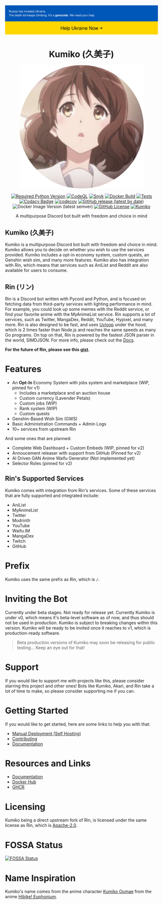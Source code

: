 <div align=center>

[![Stand With Ukraine](https://raw.githubusercontent.com/vshymanskyy/StandWithUkraine/main/banner2-direct.svg)](https://stand-with-ukraine.pp.ua)

# Kumiko (久美子)

![Kumiko](./assets/kumiko-resized-round.svg)

[![Required Python Version](https://img.shields.io/badge/Python-3.8%20|%203.9%20|%203.10%20|%203.11-blue?logo=python&logoColor=white)](https://github.com/No767/Kumiko/blob/dev/pyproject.toml) [![CodeQL](https://github.com/No767/Kumiko/actions/workflows/codeql-analysis.yml/badge.svg?branch=dev)](https://github.com/No767/Kumiko/actions/workflows/codeql-analysis.yml) [![Snyk](https://github.com/No767/Kumiko/actions/workflows/snyk.yml/badge.svg?branch=dev)](https://github.com/No767/Kumiko/actions/workflows/snyk.yml) [![Docker Build](https://github.com/No767/Kumiko/actions/workflows/docker-build.yml/badge.svg)](https://github.com/No767/Kumiko/actions/workflows/docker-build.yml) [![Tests](https://github.com/No767/Kumiko/actions/workflows/tests.yml/badge.svg)](https://github.com/No767/Kumiko/actions/workflows/tests.yml) [![Codacy Badge](https://app.codacy.com/project/badge/Grade/950cd812f1e04f0d813bb0298fdaa225)](https://www.codacy.com/gh/No767/Kumiko/dashboard?utm_source=github.com&amp;utm_medium=referral&amp;utm_content=No767/Kumiko&amp;utm_campaign=Badge_Grade) [![codecov](https://codecov.io/gh/No767/Kumiko/branch/master/graph/badge.svg?token=CwcMp3LIFx)](https://codecov.io/gh/No767/Kumiko) [![GitHub release (latest by date)](https://img.shields.io/github/v/release/No767/Kumiko?display_name=tag&label=Release&logo=github)](https://github.com/No767/Kumiko/releases) ![Docker Image Version (latest semver)](https://img.shields.io/docker/v/no767/kumiko?label=Docker%20Release&logo=docker&logoColor=white&sort=semver) [![GitHub License](https://img.shields.io/github/license/No767/Rin?label=License&logo=github)](https://github.com/No767/Kumiko/blob/dev/LICENSE) [![Kumiko](https://img.shields.io/badge/Kumiko-Oumae-white)](https://hibike-euphonium.fandom.com/wiki/Kumiko_Oumae)

A multipurpose Discord bot built with freedom and choice in mind

<div align=left>

## Kumiko (久美子)

Kumiko is a multipurpose Discord bot built with freedom and choice in mind. Kumiko allows you to decide on whether you wish to use the services provided. Kumiko includes a opt-in economy system, custom quests, an Genshin wish sim, and many more features. Kumiko also has integration with Rin, which means that services such as AniList and Reddit are also available for users to consume. 

## Rin (リン)

Rin is a Discord bot written with Pycord and Python, and is focused on fetching data from third-party services with lighting performance in mind. For example, you could look up some memes with the Reddit service, 
or find your favorite anime with the MyAnimeList service. Rin supports a lot of services, such as Twitter, MangaDex, Reddit, YouTube, Hypixel, and many more. Rin is also designed to be fast, and uses [Uvloop](https://github.com/MagicStack/uvloop) under the 
hood, which is 2 times faster than Node.js and reaches the same speeds as many Go programs. On top on that, Rin is powered by the fastest JSON parser in the world, SIMDJSON. For more info, please check out the [Docs](https://docs.rinbot.live/).

**For the future of Rin, please see this [gist](https://gist.github.com/No767/de27c61dc471ac331a45ea7c2bda62c0).**

# Features

- An **Opt-In** Economy System with jobs system and marketplace (WIP, pinned for v1)
    - Includes a marketplace and an auction house 
    - Custom currency (Lavender Petals)
    - Custom jobs (WIP)
    - Rank system (WIP)
    - Custom quests
- Genshin-Based Wish Sim (GWS)
- Basic Administration Commands + Admin Logs
- 10+ services from upstream Rin

And some ones that are planned:
- Complete Web Dashboard + Custom Embeds (WIP, pinned for v2)
- Annoucement releaser with support from GitHub (Pinned for v2)
- AI Driven GAN Anime Waifu Generator (Not implemented yet)
- Selector Roles (pinned for v2)

## Rin's Supported Services

Kumiko comes with integration from Rin's services. Some of these services that are fully supported and integrated include:

- AniList
- MyAnimeList
- Twitter
- Modrinth
- YouTube
- Waifu.IM
- MangaDex
- Twitch
- GitHub

# Prefix

Kumiko uses the same prefix as Rin, which is `/`.

# Inviting the Bot

Currently under beta stages. Not ready for release yet. Currently Kumiko is under v0, which means it's beta-level software as of now, and thus should not be used in production. Kumiko is subject to breaking changes within this version. Kumiko will be ready to be invited once it reaches to v1, which is production-ready software.

> Beta production versions of Kumiko may soon be releasing for public testing... Keep an eye out for that!

# Support 

If you would like to support me with projects like this, please consider starring this project and other ones! Bots like Kumiko, Akari, and Rin take a lot of time to make, so please consider supporting me if you can.

# Getting Started

If you would like to get started, here are some links to help you with that:

- [Manual Deployment (Self Hosting)](https://kumiko-docs.vercel.app/docs/deployment/manual-deployment)
- [Contributing](./Community/contributing.md)
- [Documentation](https://kumiko-docs.vercel.app/)

# Resources and Links

- [Documentation](https://kumiko-docs.vercel.app/)
- [Docker Hub](https://hub.docker.com/r/no767/kumiko)
- [GHCR](https://github.com/No767/Kumiko/pkgs/container/kumiko)

# Licensing

Kumiko being a direct upstream fork of Rin, is licensed under the same license as Rin, which is [Apache-2.0](https://github.com/No767/Kumiko/blob/dev/LICENSE).

# FOSSA Status

[![FOSSA Status](https://app.fossa.com/api/projects/git%2Bgithub.com%2FNo767%2FKumiko.svg?type=large)](https://app.fossa.com/projects/git%2Bgithub.com%2FNo767%2FKumiko?ref=badge_large)

# Name Inspiration

Kumiko's name comes from the anime character [Kumiko Oumae](https://hibike-euphonium.fandom.com/wiki/Kumiko_Oumae) from the anime [Hibike! Euphonium](https://anilist.co/anime/20912/Hibike-Euphonium/).
